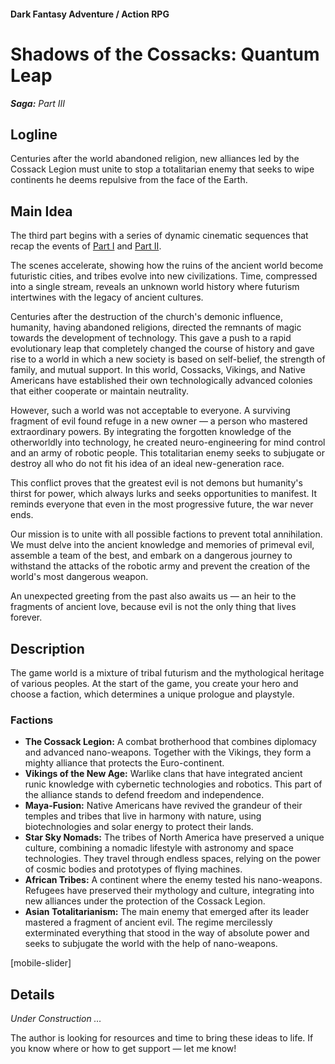 #### Dark Fantasy Adventure / Action RPG

# Shadows of the Cossacks: Quantum Leap

***Saga:** Part III*

## Logline

Centuries after the world abandoned religion, new alliances led by the Cossack Legion must unite to stop a totalitarian enemy that seeks to wipe continents he deems repulsive from the face of the Earth.

## Main Idea

The third part begins with a series of dynamic cinematic sequences that recap the events of [Part I](/cossack-saga-1) and [Part II](/cossack-saga-2).

The scenes accelerate, showing how the ruins of the ancient world become futuristic cities, and tribes evolve into new civilizations. Time, compressed into a single stream, reveals an unknown world history where futurism intertwines with the legacy of ancient cultures.

Centuries after the destruction of the church's demonic influence, humanity, having abandoned religions, directed the remnants of magic towards the development of technology. This gave a push to a rapid evolutionary leap that completely changed the course of history and gave rise to a world in which a new society is based on self-belief, the strength of family, and mutual support. In this world, Cossacks, Vikings, and Native Americans have established their own technologically advanced colonies that either cooperate or maintain neutrality.

However, such a world was not acceptable to everyone. A surviving fragment of evil found refuge in a new owner — a person who mastered extraordinary powers. By integrating the forgotten knowledge of the otherworldly into technology, he created neuro-engineering for mind control and an army of robotic people. This totalitarian enemy seeks to subjugate or destroy all who do not fit his idea of an ideal new-generation race.

This conflict proves that the greatest evil is not demons but humanity's thirst for power, which always lurks and seeks opportunities to manifest. It reminds everyone that even in the most progressive future, the war never ends.

Our mission is to unite with all possible factions to prevent total annihilation. We must delve into the ancient knowledge and memories of primeval evil, assemble a team of the best, and embark on a dangerous journey to withstand the attacks of the robotic army and prevent the creation of the world's most dangerous weapon.

An unexpected greeting from the past also awaits us — an heir to the fragments of ancient love, because evil is not the only thing that lives forever.

## Description

The game world is a mixture of tribal futurism and the mythological heritage of various peoples. At the start of the game, you create your hero and choose a faction, which determines a unique prologue and playstyle.

### Factions

- **The Cossack Legion:** A combat brotherhood that combines diplomacy and advanced nano-weapons. Together with the Vikings, they form a mighty alliance that protects the Euro-continent.
- **Vikings of the New Age:** Warlike clans that have integrated ancient runic knowledge with cybernetic technologies and robotics. This part of the alliance stands to defend freedom and independence.
- **Maya-Fusion:** Native Americans have revived the grandeur of their temples and tribes that live in harmony with nature, using biotechnologies and solar energy to protect their lands.
- **Star Sky Nomads:** The tribes of North America have preserved a unique culture, combining a nomadic lifestyle with astronomy and space technologies. They travel through endless spaces, relying on the power of cosmic bodies and prototypes of flying machines.
- **African Tribes:** A continent where the enemy tested his nano-weapons. Refugees have preserved their mythology and culture, integrating into new alliances under the protection of the Cossack Legion.
- **Asian Totalitarianism:** The main enemy that emerged after its leader mastered a fragment of ancient evil. The regime mercilessly exterminated everything that stood in the way of absolute power and seeks to subjugate the world with the help of nano-weapons.

[mobile-slider]

## Details

*Under Construction …*

The author is looking for resources and time to bring these ideas to life. If you know where or how to get support — let me know!